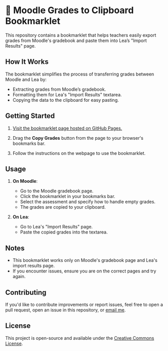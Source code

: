 # 💯 Moodle Grades to Clipboard Bookmarklet

This repository contains a bookmarklet that helps teachers easily export grades from Moodle's gradebook and paste them into Lea’s "Import Results" page.

## How It Works

The bookmarklet simplifies the process of transferring grades between Moodle and Lea by:

-   Extracting grades from Moodle’s gradebook.
-   Formatting them for Lea's "Import Results" textarea.
-   Copying the data to the clipboard for easy pasting.

## Getting Started

1. [Visit the bookmarklet page hosted on GitHub Pages.](https://john-abbott-college.github.io/moodle-grades-to-clipboard/)

2. Drag the **Copy Grades** button from the page to your browser's bookmarks bar.

3. Follow the instructions on the webpage to use the bookmarklet.

## Usage

1. **On Moodle**:

    - Go to the Moodle gradebook page.
    - Click the bookmarklet in your bookmarks bar.
    - Select the assessment and specify how to handle empty grades.
    - The grades are copied to your clipboard.

2. **On Lea**:
    - Go to Lea's "Import Results" page.
    - Paste the copied grades into the textarea.

## Notes

-   This bookmarklet works only on Moodle's gradebook page and Lea's import results page.
-   If you encounter issues, ensure you are on the correct pages and try again.

## Contributing

If you'd like to contribute improvements or report issues, feel free to open a pull request, open an issue in this repository, or [email me](mailto:vikram.singh@johnabbott.qc.ca).

## License

This project is open-source and available under the [Creative Commons License](LICENSE).
